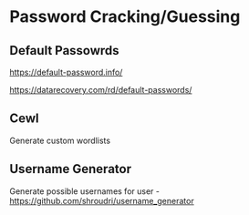 # Password Cracking/Guessing

## Default Passowrds

 https://default-password.info/

https://datarecovery.com/rd/default-passwords/

## Cewl

Generate custom wordlists

## Username Generator

Generate possible usernames for user - https://github.com/shroudri/username_generator

